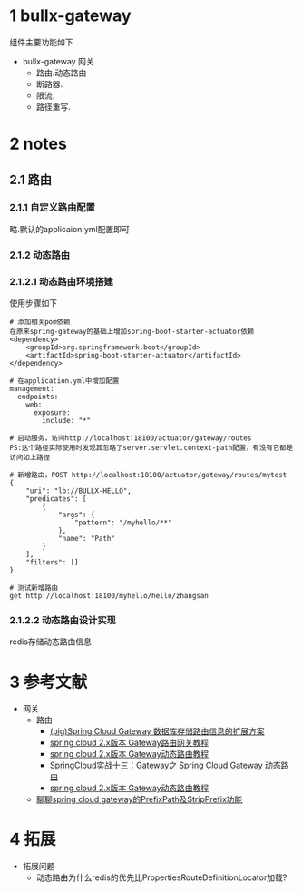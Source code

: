 # 1 bullx-gateway
组件主要功能如下
- bullx-gateway 网关
  - 路由.动态路由
  - 断路器.
  - 限流.
  - 路径重写.

# 2 notes

## 2.1 路由

### 2.1.1 自定义路由配置
略.默认的applicaion.yml配置即可

### 2.1.2 动态路由

### 2.1.2.1 动态路由环境搭建
使用步骤如下
```
# 添加相关pom依赖
在原来spring-gateway的基础上增加spring-boot-starter-actuator依赖
<dependency>
    <groupId>org.springframework.boot</groupId>
    <artifactId>spring-boot-starter-actuator</artifactId>
</dependency>

# 在application.yml中增加配置
management:
  endpoints:
    web:
      exposure:
        include: "*"

# 启动服务，访问http://localhost:18100/actuator/gateway/routes
PS:这个路径实际使用时发现其忽略了server.servlet.context-path配置，有没有它都是访问如上路径

# 新增路由，POST http://localhost:18100/actuator/gateway/routes/mytest
{
    "uri": "lb://BULLX-HELLO",
    "predicates": [
        {
            "args": {
                "pattern": "/myhello/**"
            },
            "name": "Path"
        }
    ],
    "filters": []
}

# 测试新增路由
get http://localhost:18100/myhello/hello/zhangsan
```

### 2.1.2.2 动态路由设计实现
redis存储动态路由信息

# 3 参考文献
- 网关
  - 路由
    - [(pig)Spring Cloud Gateway 数据库存储路由信息的扩展方案](https://juejin.im/post/5be580c251882516c15af3d7)
    - [spring cloud 2.x版本 Gateway路由网关教程](https://juejin.im/post/5da191fd51882555704c887b)
    - [spring cloud 2.x版本 Gateway动态路由教程](https://juejin.im/post/5dbee3dde51d456e652839ea)
    - [SpringCloud实战十三：Gateway之 Spring Cloud Gateway 动态路由](https://blog.csdn.net/zhuyu19911016520/article/details/86557165)
    - [spring cloud 2.x版本 Gateway动态路由教程](https://juejin.im/post/5dbee3dde51d456e652839ea)
  - [聊聊spring cloud gateway的PrefixPath及StripPrefix功能](https://my.oschina.net/go4it/blog/1829211)
  
# 4 拓展
- 拓展问题
  - 动态路由为什么redis的优先比PropertiesRouteDefinitionLocator加载?